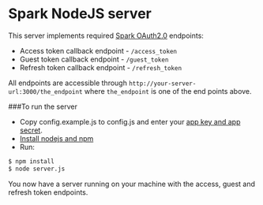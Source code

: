 Spark NodeJS server
===================
This server implements required [Spark OAuth2.0](https://spark.autodesk.com/developers/reference/authentication) endpoints:

* Access token callback endpoint - `/access_token`
* Guest token callback endpoint - `/guest_token`
* Refresh token callback endpoint - `/refresh_token`


All endpoints are accessible through `http://your-server-url:3000/the_endpoint` where `the_endpoint` is one of the end points above.

###To run the server
* Copy config.example.js to config.js and enter your [app key and app secret](https://spark.autodesk.com/developers/myApps). 
* [Install nodejs and npm](https://docs.npmjs.com/getting-started/installing-node)
* Run:
```sh
$ npm install
$ node server.js
```

You now have a server running on your machine with the access, guest and refresh token endpoints.
